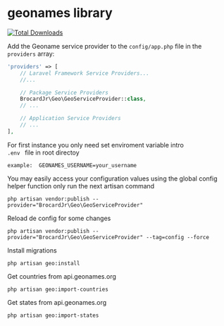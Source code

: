# geonames library

[![Total Downloads](https://img.shields.io/packagist/dt/brocard/geolocation.svg?style=flat-square)](https://packagist.org/packages/brocard/geolocation)

Add the Geoname service provider to the <code>config/app.php</code> file in the <code>providers</code> array:

```php
'providers' => [
    // Laravel Framework Service Providers...
    //...

    // Package Service Providers
    BrocardJr\Geo\GeoServiceProvider::class,
    // ...

    // Application Service Providers
    // ...
],
```

For first instance you only need set enviroment variable intro <code> .env </code> file in root directoy
```
example:  GEONAMES_USERNAME=your_username
```

You may easily access your configuration values using the global config helper function only run the next artisan command
```
php artisan vendor:publish --provider="BrocardJr\Geo\GeoServiceProvider"
```

Reload de config for some changes
```
php artisan vendor:publish --provider="BrocardJr\Geo\GeoServiceProvider" --tag=config --force
```

Install migrations
```
php artisan geo:install
```

Get countries from api.geonames.org
```
php artisan geo:import-countries
```

Get states from api.geonames.org
```
php artisan geo:import-states
```
